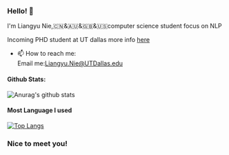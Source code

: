 ### Hello! 👋

I'm Liangyu Nie,:cn:&🇦🇺&🇬🇧&🇺🇸computer science student focus on NLP

Incoming PHD student at UT dallas more info [here](https://abdielnie.github.io/)
- 📫 How to reach me: <br>
      Email me:Liangyu.Nie@UTDallas.edu<br>

#### Github Stats:
![Anurag's github stats](https://github-readme-stats.vercel.app/api?username=abdielnie&show_icons=true&theme=radical)

#### Most Language I used
[![Top Langs](https://github-readme-stats.vercel.app/api/top-langs/?username=abdielnie&theme=radical)](https://github.com/anuraghazra/github-readme-stats)

### Nice to meet you!
